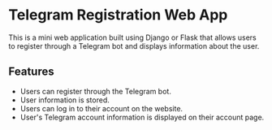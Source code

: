 # Telegram Registration Web App

This is a mini web application built using Django or Flask that allows users to register through a Telegram bot and displays information about the user. 

## Features

- Users can register through the Telegram bot.
- User information is stored.
- Users can log in to their account on the website.
- User's Telegram account information is displayed on their account page.